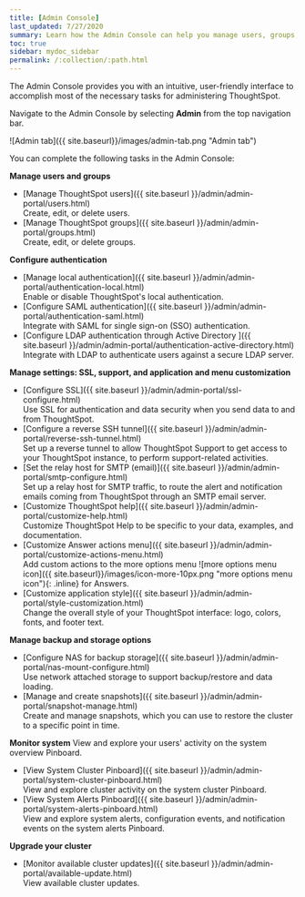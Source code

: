 ```yaml
---
title: [Admin Console]
last_updated: 7/27/2020
summary: Learn how the Admin Console can help you manage users, groups, security, authentication, and much more.
toc: true
sidebar: mydoc_sidebar
permalink: /:collection/:path.html
---
```


The Admin Console provides you with an intuitive, user-friendly interface to accomplish most of the necessary tasks for administering ThoughtSpot.

Navigate to the Admin Console by selecting **Admin** from the top navigation bar.

![Admin tab]({{ site.baseurl}}/images/admin-tab.png "Admin tab")

You can complete the following tasks in the Admin Console:

**Manage users and groups**
* [Manage ThoughtSpot users]({{ site.baseurl }}/admin/admin-portal/users.html)<br>
Create, edit, or delete users.
* [Manage ThoughtSpot groups]({{ site.baseurl }}/admin/admin-portal/groups.html)<br>
Create, edit, or delete groups.

**Configure authentication**
* [Manage local authentication]({{ site.baseurl }}/admin/admin-portal/authentication-local.html)<br>
Enable or disable ThoughtSpot's local authentication.
* [Configure SAML authentication]({{ site.baseurl }}/admin/admin-portal/authentication-saml.html)<br>
Integrate with SAML for single sign-on (SSO) authentication.
* [Configure LDAP authentication through Active Directory ]({{ site.baseurl }}/admin/admin-portal/authentication-active-directory.html)<br>
Integrate with LDAP to authenticate users against a secure LDAP server.

**Manage settings: SSL, support, and application and menu customization**
* [Configure SSL]({{ site.baseurl }}/admin/admin-portal/ssl-configure.html)<br>
Use SSL for authentication and data security when you send data to and from ThoughtSpot.
* [Configure a reverse SSH tunnel]({{ site.baseurl }}/admin/admin-portal/reverse-ssh-tunnel.html)<br>
Set up a reverse tunnel to allow ThoughtSpot Support to get access to your ThoughtSpot instance, to perform support-related activities.
* [Set the relay host for SMTP (email)]({{ site.baseurl }}/admin/admin-portal/smtp-configure.html)<br>
Set up a relay host for SMTP traffic, to route the alert and notification emails coming from ThoughtSpot through an SMTP email server.
* [Customize ThoughtSpot help]({{ site.baseurl }}/admin/admin-portal/customize-help.html)<br>
Customize ThoughtSpot Help to be specific to your data, examples, and documentation.
* [Customize Answer actions menu]({{ site.baseurl }}/admin/admin-portal/customize-actions-menu.html)<br>
Add custom actions to the more options menu ![more options menu icon]({{ site.baseurl}}/images/icon-more-10px.png "more options menu icon"){: .inline} for Answers.
* [Customize application style]({{ site.baseurl }}/admin/admin-portal/style-customization.html)<br>
Change the overall style of your ThoughtSpot interface: logo, colors, fonts, and footer text.

**Manage backup and storage options**
* [Configure NAS for backup storage]({{ site.baseurl }}/admin/admin-portal/nas-mount-configure.html)<br>
Use network attached storage to support backup/restore and data loading.
* [Manage and create snapshots]({{ site.baseurl }}/admin/admin-portal/snapshot-manage.html)<br>
Create and manage snapshots, which you can use to restore the cluster to a specific point in time.

**Monitor system**
View and explore your users' activity on the system overview Pinboard.
* [View System Cluster Pinboard]({{ site.baseurl }}/admin/admin-portal/system-cluster-pinboard.html)<br>
View and explore cluster activity on the system cluster Pinboard.
* [View System Alerts Pinboard]({{ site.baseurl }}/admin/admin-portal/system-alerts-pinboard.html)<br>
View and explore system alerts, configuration events, and notification events on the system alerts Pinboard.

**Upgrade your cluster**
* [Monitor available cluster updates]({{ site.baseurl }}/admin/admin-portal/available-update.html)<br>
View available cluster updates.
